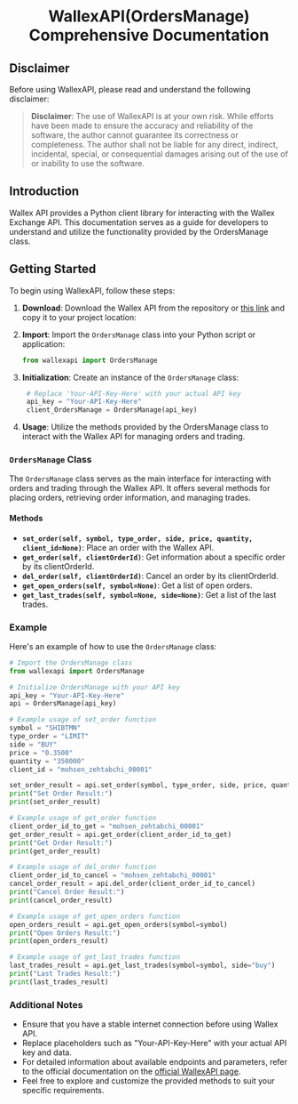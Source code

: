 # <p align="center"> WallexAPI(OrdersManage) Comprehensive Documentation

## Disclaimer

Before using WallexAPI, please read and understand the following disclaimer:

> **Disclaimer**: The use of WallexAPI is at your own risk. While efforts have been made to ensure the accuracy and reliability of the software, the author cannot guarantee its correctness or completeness. The author shall not be liable for any direct, indirect, incidental, special, or consequential damages arising out of the use of or inability to use the software.

## Introduction

Wallex API provides a Python client library for interacting with the Wallex Exchange API. This documentation serves as a guide for developers to understand and utilize the functionality provided by the OrdersManage class.

## Getting Started

To begin using WallexAPI, follow these steps:

1. **Download**: Download the Wallex API from the repository or [this link](https://codeload.github.com/mohzeh/WallexApi/zip/refs/heads/main) and copy it to your project location:
   
2. **Import**: Import the `OrdersManage` class into your Python script or application:

   ```python
   from wallexapi import OrdersManage
   ```

3. **Initialization**: Create an instance of the `OrdersManage` class:

   ```python
    # Replace 'Your-API-Key-Here' with your actual API key
    api_key = "Your-API-Key-Here"
    client_OrdersManage = OrdersManage(api_key)
   ```

4. **Usage**: Utilize the methods provided by the OrdersManage class to interact with the Wallex API for managing orders and trading.


### `OrdersManage` Class

The `OrdersManage` class serves as the main interface for interacting with orders and trading through the Wallex API. It offers several methods for placing orders, retrieving order information, and managing trades.

#### Methods

- **`set_order(self, symbol, type_order, side, price, quantity, client_id=None)`**: Place an order with the Wallex API.
- **`get_order(self, clientOrderId)`**: Get information about a specific order by its clientOrderId.
- **`del_order(self, clientOrderId)`**: Cancel an order by its clientOrderId.
- **`get_open_orders(self, symbol=None)`**: Get a list of open orders.
- **`get_last_trades(self, symbol=None, side=None)`**: Get a list of the last trades.

### Example

Here's an example of how to use the `OrdersManage` class:

```python
# Import the OrdersManage class
from wallexapi import OrdersManage

# Initialize OrdersManage with your API key
api_key = "Your-API-Key-Here"
api = OrdersManage(api_key)

# Example usage of set_order function
symbol = "SHIBTMN"
type_order = "LIMIT"
side = "BUY"
price = "0.3500"
quantity = "350000"
client_id = "mohsen_zehtabchi_00001"

set_order_result = api.set_order(symbol, type_order, side, price, quantity, client_id)
print("Set Order Result:")
print(set_order_result)

# Example usage of get_order function
client_order_id_to_get = "mohsen_zehtabchi_00001"
get_order_result = api.get_order(client_order_id_to_get)
print("Get Order Result:")
print(get_order_result)

# Example usage of del_order function
client_order_id_to_cancel = "mohsen_zehtabchi_00001"
cancel_order_result = api.del_order(client_order_id_to_cancel)
print("Cancel Order Result:")
print(cancel_order_result)

# Example usage of get_open_orders function
open_orders_result = api.get_open_orders(symbol=symbol)
print("Open Orders Result:")
print(open_orders_result)

# Example usage of get_last_trades function
last_trades_result = api.get_last_trades(symbol=symbol, side="buy")
print("Last Trades Result:")
print(last_trades_result)
```

### Additional Notes

- Ensure that you have a stable internet connection before using Wallex API.
- Replace placeholders such as "Your-API-Key-Here" with your actual API key and data.
- For detailed information about available endpoints and parameters, refer to the official documentation on the [official WallexAPI page](https://api-docs.wallex.ir/).
- Feel free to explore and customize the provided methods to suit your specific requirements.
